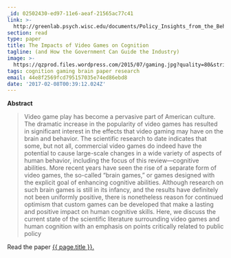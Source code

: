 ```yaml
---
_id: 02502430-ed97-11e6-aeaf-21565ac77c41
link: >-
  http://greenlab.psych.wisc.edu/documents/Policy_Insights_from_the_Behavioral_and_Brain_Sciences-2015-Green-101-10.pdf
section: read
type: paper
title: The Impacts of Video Games on Cognition
tagline: (and How the Government Can Guide the Industry)
image: >-
  https://qzprod.files.wordpress.com/2015/07/gaming.jpg?quality=80&strip=all&w=300
tags: cognition gaming brain paper research
email: 44e8f2569fcd795157035e74ed86ebd8
date: '2017-02-08T00:39:12.024Z'
---
```

**Abstract**

> Video game play has become a pervasive part of American culture. The dramatic increase in the popularity of video games has resulted in significant interest in the effects that video gaming may have on the brain and behavior. The scientific research to date indicates that some, but not all, commercial video games do indeed have the potential to cause large-scale changes in a wide variety of aspects of human behavior, including the focus of this review—cognitive abilities. More recent years have seen the rise of a separate form of video games, the so-called “brain games,” or games designed with the explicit goal of enhancing cognitive abilities. Although research on such brain games is still in its infancy, and the results have definitely not been uniformly positive, there is nonetheless reason for continued optimism that custom games can be developed that make a lasting and positive impact on human cognitive skills. Here, we discuss the current state of the scientific literature surrounding video games and human cognition with an emphasis on points critically related to public policy

Read the paper <a href="{{ page.link }}" target="_blank">{{ page.title }}.</a>
